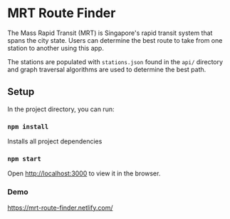 # MRT Route Finder
The Mass Rapid Transit (MRT) is Singapore's rapid transit system that spans the city state.
Users can determine the best route to take from one station to another using this app. 

The stations are populated with `stations.json` found in the `api/` directory and 
graph traversal algorithms are used to determine the best path.

## Setup

In the project directory, you can run:

### `npm install`
Installs all project dependencies

### `npm start`
Open [http://localhost:3000](http://localhost:3000) to view it in the browser.

### Demo
https://mrt-route-finder.netlify.com/
